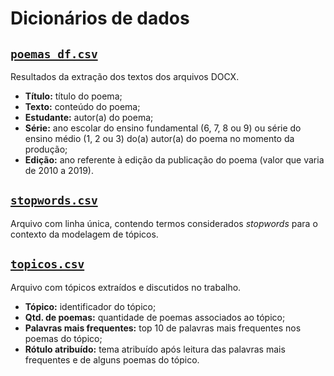 # Dicionários de dados

## [`poemas_df.csv`](poemas_df.csv)

Resultados da extração dos textos dos arquivos DOCX.

- **Título:** título do poema;
- **Texto:** conteúdo do poema;
- **Estudante:** autor(a) do poema;
- **Série:** ano escolar do ensino fundamental (6, 7, 8 ou 9) ou série do ensino médio (1, 2 ou 3) do(a) autor(a) do poema no momento da produção;
- **Edição:** ano referente à edição da publicação do poema (valor que varia de 2010 a 2019).

## [`stopwords.csv`](stopwords.csv)

Arquivo com linha única, contendo termos considerados _stopwords_ para o contexto da modelagem de tópicos.

## [`topicos.csv`](topicos.csv)

Arquivo com tópicos extraídos e discutidos no trabalho.

- **Tópico:** identificador do tópico;
- **Qtd. de poemas:** quantidade de poemas associados ao tópico;
- **Palavras mais frequentes:** top 10 de palavras mais frequentes nos poemas do tópico;
- **Rótulo atribuído:** tema atribuído após leitura das palavras mais frequentes e de alguns poemas do tópico.
